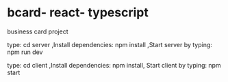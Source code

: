 # bcard- react- typescript
business card project

type: cd server ,Install dependencies: npm install ,Start server by typing: npm run dev

type: cd client ,Install dependencies: npm install, Start client by typing: npm start
 
